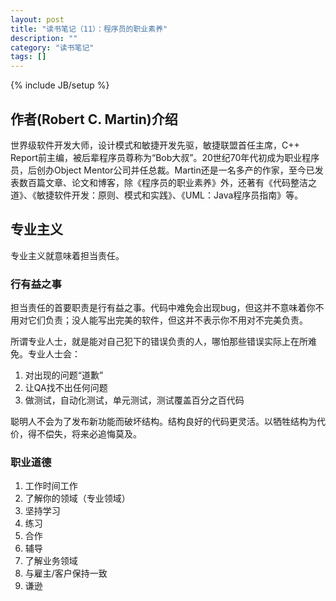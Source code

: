 ```yaml
---
layout: post
title: "读书笔记（11）：程序员的职业素养"
description: ""
category: "读书笔记"
tags: []
---
```

{% include JB/setup %}

## 作者(Robert C. Martin)介绍

世界级软件开发大师，设计模式和敏捷开发先驱，敏捷联盟首任主席，C++ Report前主编，被后辈程序员尊称为“Bob大叔”。20世纪70年代初成为职业程序员，后创办Object Mentor公司并任总裁。Martin还是一名多产的作家，至今已发表数百篇文章、论文和博客，除《程序员的职业素养》外，还著有《代码整洁之道》、《敏捷软件开发：原则、模式和实践》、《UML：Java程序员指南》等。

## 专业主义

专业主义就意味着担当责任。

### 行有益之事

担当责任的首要职责是行有益之事。代码中难免会出现bug，但这并不意味着你不用对它们负责；没人能写出完美的软件，但这并不表示你不用对不完美负责。

所谓专业人士，就是能对自己犯下的错误负责的人，哪怕那些错误实际上在所难免。专业人士会：

1. 对出现的问题“道歉”
2. 让QA找不出任何问题
3. 做测试，自动化测试，单元测试，测试覆盖百分之百代码

聪明人不会为了发布新功能而破坏结构。结构良好的代码更灵活。以牺牲结构为代价，得不偿失，将来必追悔莫及。

### 职业道德

1. 工作时间工作
2. 了解你的领域（专业领域）
3. 坚持学习
4. 练习
5. 合作
6. 辅导
7. 了解业务领域
8. 与雇主/客户保持一致
9. 谦逊